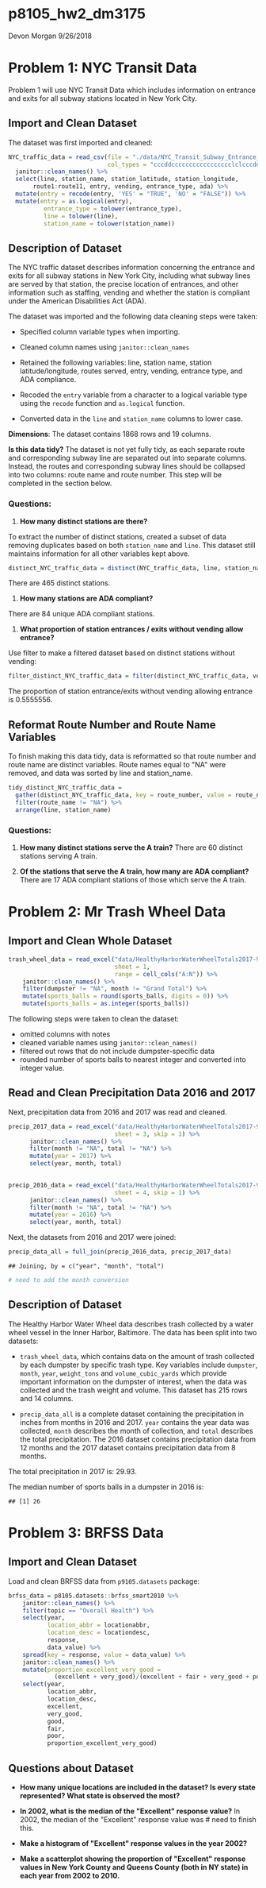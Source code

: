 p8105\_hw2\_dm3175
================
Devon Morgan
9/26/2018

Problem 1: NYC Transit Data
===========================

Problem 1 will use NYC Transit Data which includes information on entrance and exits for all subway stations located in New York City.

Import and Clean Dataset
------------------------

The dataset was first imported and cleaned:

``` r
NYC_traffic_data = read_csv(file = "./data/NYC_Transit_Subway_Entrance_And_Exit_Data.csv",
                            col_types = "cccddccccccccccccccccclclcccddcc") %>% 
  janitor::clean_names() %>% 
  select(line, station_name, station_latitude, station_longitude, 
       route1:route11, entry, vending, entrance_type, ada) %>% 
  mutate(entry = recode(entry, 'YES' = "TRUE", 'NO' = "FALSE")) %>% 
  mutate(entry = as.logical(entry),
          entrance_type = tolower(entrance_type),
          line = tolower(line),
          station_name = tolower(station_name))
```

Description of Dataset
----------------------

The NYC traffic dataset describes information concerning the entrance and exits for all subway stations in New York City, including what subway lines are served by that station, the precise location of entrances, and other information such as staffing, vending and whether the station is compliant under the American Disabilities Act (ADA).

The dataset was imported and the following data cleaning steps were taken:

-   Specified column variable types when importing.

-   Cleaned column names using `janitor::clean_names`

-   Retained the following variables: line, station name, station latitude/longitude, routes served, entry, vending, entrance type, and ADA compliance.

-   Recoded the `entry` variable from a character to a logical variable type using the `recode` function and `as.logical` function.

-   Converted data in the `line` and `station_name` columns to lower case.

**Dimensions**: The dataset contains 1868 rows and 19 columns.

**Is this data tidy?** The dataset is not yet fully tidy, as each separate route and corresponding subway line are separated out into separate columns. Instead, the routes and corresponding subway lines should be collapsed into two columns: route name and route number. This step will be completed in the section below.

### Questions:

1.  **How many distinct stations are there?**

To extract the number of distinct stations, created a subset of data removing duplicates based on both `station_name` and `line`. This dataset still maintains information for all other variables kept above.

``` r
distinct_NYC_traffic_data = distinct(NYC_traffic_data, line, station_name, .keep_all = TRUE)
```

There are 465 distinct stations.

1.  **How many stations are ADA compliant?**

There are 84 unique ADA compliant stations.

1.  **What proportion of station entrances / exits without vending allow entrance?**

Use filter to make a filtered dataset based on distinct stations without vending:

``` r
filter_distinct_NYC_traffic_data = filter(distinct_NYC_traffic_data, vending == "NO")
```

The proportion of station entrance/exits without vending allowing entrance is 0.5555556.

Reformat Route Number and Route Name Variables
----------------------------------------------

To finish making this data tidy, data is reformatted so that route number and route name are distinct variables. Route names equal to "NA" were removed, and data was sorted by line and station\_name.

``` r
tidy_distinct_NYC_traffic_data = 
  gather(distinct_NYC_traffic_data, key = route_number, value = route_name, route1:route11) %>%
  filter(route_name != "NA") %>% 
  arrange(line, station_name)
```

### Questions:

1.  **How many distinct stations serve the A train?** There are 60 distinct stations serving A train.

2.  **Of the stations that serve the A train, how many are ADA compliant?** There are 17 ADA compliant stations of those which serve the A train.

Problem 2: Mr Trash Wheel Data
==============================

Import and Clean Whole Dataset
------------------------------

``` r
trash_wheel_data = read_excel("data/HealthyHarborWaterWheelTotals2017-9-26.xlsx", 
                              sheet = 1, 
                              range = cell_cols("A:N")) %>% 
    janitor::clean_names() %>% 
    filter(dumpster != "NA", month != "Grand Total") %>% 
    mutate(sports_balls = round(sports_balls, digits = 0)) %>% 
    mutate(sports_balls = as.integer(sports_balls))
```

The following steps were taken to clean the dataset:

-   omitted columns with notes
-   cleaned variable names using `janitor::clean_names()`
-   filtered out rows that do not include dumpster-specific data
-   rounded number of sports balls to nearest integer and converted into integer value.

Read and Clean Precipitation Data 2016 and 2017
-----------------------------------------------

Next, precipitation data from 2016 and 2017 was read and cleaned.

``` r
precip_2017_data = read_excel("data/HealthyHarborWaterWheelTotals2017-9-26.xlsx", 
                              sheet = 3, skip = 1) %>% 
      janitor::clean_names() %>% 
      filter(month != "NA", total != "NA") %>% 
      mutate(year = 2017) %>% 
      select(year, month, total)

                              
precip_2016_data = read_excel("data/HealthyHarborWaterWheelTotals2017-9-26.xlsx", 
                              sheet = 4, skip = 1) %>% 
      janitor::clean_names() %>%
      filter(month != "NA", total != "NA") %>%
      mutate(year = 2016) %>% 
      select(year, month, total)
```

Next, the datasets from 2016 and 2017 were joined:

``` r
precip_data_all = full_join(precip_2016_data, precip_2017_data)
```

    ## Joining, by = c("year", "month", "total")

``` r
# need to add the month conversion
```

Description of Dataset
----------------------

The Healthy Harbor Water Wheel data describes trash collected by a water wheel vessel in the Inner Harbor, Baltimore. The data has been split into two datasets:

-   `trash_wheel_data`, which contains data on the amount of trash collected by each dumpster by specific trash type. Key variables include `dumpster`, `month`, `year`, `weight_tons` and `volume_cubic_yards` which provide important information on the dumpster of interest, when the data was collected and the trash weight and volume. This dataset has 215 rows and 14 columns.

-   `precip_data_all` is a complete dataset containing the precipitation in inches from months in 2016 and 2017. `year` contains the year data was collected, `month` describes the month of collection, and `total` describes the total precipitation. The 2016 dataset contains precipitation data from 12 months and the 2017 dataset contains precipitation data from 8 months.

The total precipitation in 2017 is: 29.93.

The median number of sports balls in a dumpster in 2016 is:

    ## [1] 26

Problem 3: BRFSS Data
=====================

Import and Clean Dataset
------------------------

Load and clean BRFSS data from `p9105.datasets` package:

``` r
brfss_data = p8105.datasets::brfss_smart2010 %>% 
    janitor::clean_names() %>%
    filter(topic == "Overall Health") %>% 
    select(year, 
           location_abbr = locationabbr, 
           location_desc = locationdesc,
           response,
           data_value) %>% 
    spread(key = response, value = data_value) %>% 
    janitor::clean_names() %>%
    mutate(proportion_excellent_very_good = 
             (excellent + very_good)/(excellent + fair + very_good + poor + good)) %>% 
    select(year, 
           location_abbr, 
           location_desc, 
           excellent, 
           very_good, 
           good, 
           fair, 
           poor,  
           proportion_excellent_very_good)
```

Questions about Dataset
-----------------------

-   **How many unique locations are included in the dataset? Is every state represented? What state is observed the most?**

-   **In 2002, what is the median of the "Excellent" response value?** In 2002, the median of the "Excellent" response value was \# need to finish this.

-   **Make a histogram of "Excellent" response values in the year 2002?**

-   **Make a scatterplot showing the proportion of "Excellent" response values in New York County and Queens County (both in NY state) in each year from 2002 to 2010.**
